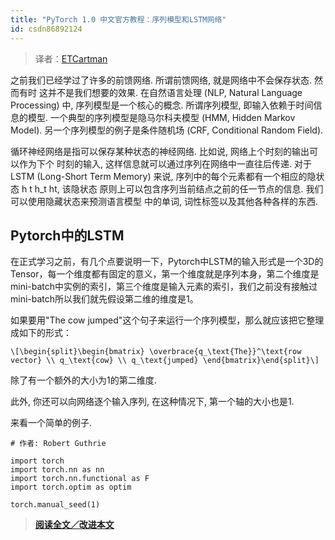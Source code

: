 ```yaml
---
title: "PyTorch 1.0 中文官方教程：序列模型和LSTM网络"
id: csdn86892124
---
```


> 译者：[ETCartman](https://github.com/ETCartman)

之前我们已经学过了许多的前馈网络. 所谓前馈网络, 就是网络中不会保存状态. 然而有时 这并不是我们想要的效果. 在自然语言处理 (NLP, Natural Language Processing) 中, 序列模型是一个核心的概念. 所谓序列模型, 即输入依赖于时间信息的模型. 一个典型的序列模型是隐马尔科夫模型 (HMM, Hidden Markov Model). 另一个序列模型的例子是条件随机场 (CRF, Conditional Random Field).

循环神经网络是指可以保存某种状态的神经网络. 比如说, 网络上个时刻的输出可以作为下个 时刻的输入, 这样信息就可以通过序列在网络中一直往后传递. 对于LSTM (Long-Short Term Memory) 来说, 序列中的每个元素都有一个相应的隐状态 h t h_t ht​, 该隐状态 原则上可以包含序列当前结点之前的任一节点的信息. 我们可以使用隐藏状态来预测语言模型 中的单词, 词性标签以及其他各种各样的东西.

## Pytorch中的LSTM

在正式学习之前，有几个点要说明一下，Pytorch中LSTM的输入形式是一个3D的Tensor，每一个维度都有固定的意义，第一个维度就是序列本身，第二个维度是mini-batch中实例的索引，第三个维度是输入元素的索引，我们之前没有接触过mini-batch所以我们就先假设第二维的维度是1。

如果要用"The cow jumped"这个句子来运行一个序列模型，那么就应该把它整理成如下的形式：

```
\[\begin{split}\begin{bmatrix} \overbrace{q_\text{The}}^\text{row vector} \\ q_\text{cow} \\ q_\text{jumped} \end{bmatrix}\end{split}\] 
```

除了有一个额外的大小为1的第二维度.

此外, 你还可以向网络逐个输入序列, 在这种情况下, 第一个轴的大小也是1.

来看一个简单的例子.

```
# 作者: Robert Guthrie

import torch
import torch.nn as nn
import torch.nn.functional as F
import torch.optim as optim

torch.manual_seed(1) 
```

> [**阅读全文／改进本文**](https://github.com/apachecn/pytorch-doc-zh/blob/master/docs/1.0/nlp_sequence_models_tutorial.md)